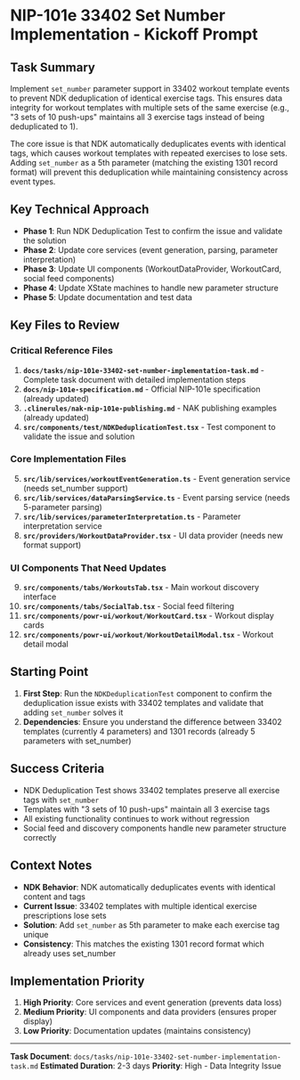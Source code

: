 # NIP-101e 33402 Set Number Implementation - Kickoff Prompt

## Task Summary
Implement `set_number` parameter support in 33402 workout template events to prevent NDK deduplication of identical exercise tags. This ensures data integrity for workout templates with multiple sets of the same exercise (e.g., "3 sets of 10 push-ups" maintains all 3 exercise tags instead of being deduplicated to 1).

The core issue is that NDK automatically deduplicates events with identical tags, which causes workout templates with repeated exercises to lose sets. Adding `set_number` as a 5th parameter (matching the existing 1301 record format) will prevent this deduplication while maintaining consistency across event types.

## Key Technical Approach
- **Phase 1**: Run NDK Deduplication Test to confirm the issue and validate the solution
- **Phase 2**: Update core services (event generation, parsing, parameter interpretation)
- **Phase 3**: Update UI components (WorkoutDataProvider, WorkoutCard, social feed components)
- **Phase 4**: Update XState machines to handle new parameter structure
- **Phase 5**: Update documentation and test data

## Key Files to Review

### Critical Reference Files
1. **`docs/tasks/nip-101e-33402-set-number-implementation-task.md`** - Complete task document with detailed implementation steps
2. **`docs/nip-101e-specification.md`** - Official NIP-101e specification (already updated)
3. **`.clinerules/nak-nip-101e-publishing.md`** - NAK publishing examples (already updated)
4. **`src/components/test/NDKDeduplicationTest.tsx`** - Test component to validate the issue and solution

### Core Implementation Files
5. **`src/lib/services/workoutEventGeneration.ts`** - Event generation service (needs set_number support)
6. **`src/lib/services/dataParsingService.ts`** - Event parsing service (needs 5-parameter parsing)
7. **`src/lib/services/parameterInterpretation.ts`** - Parameter interpretation service
8. **`src/providers/WorkoutDataProvider.tsx`** - UI data provider (needs new format support)

### UI Components That Need Updates
9. **`src/components/tabs/WorkoutsTab.tsx`** - Main workout discovery interface
10. **`src/components/tabs/SocialTab.tsx`** - Social feed filtering
11. **`src/components/powr-ui/workout/WorkoutCard.tsx`** - Workout display cards
12. **`src/components/powr-ui/workout/WorkoutDetailModal.tsx`** - Workout detail modal

## Starting Point
1. **First Step**: Run the `NDKDeduplicationTest` component to confirm the deduplication issue exists with 33402 templates and validate that adding `set_number` solves it
2. **Dependencies**: Ensure you understand the difference between 33402 templates (currently 4 parameters) and 1301 records (already 5 parameters with set_number)

## Success Criteria
- NDK Deduplication Test shows 33402 templates preserve all exercise tags with `set_number`
- Templates with "3 sets of 10 push-ups" maintain all 3 exercise tags
- All existing functionality continues to work without regression
- Social feed and discovery components handle new parameter structure correctly

## Context Notes
- **NDK Behavior**: NDK automatically deduplicates events with identical content and tags
- **Current Issue**: 33402 templates with multiple identical exercise prescriptions lose sets
- **Solution**: Add `set_number` as 5th parameter to make each exercise tag unique
- **Consistency**: This matches the existing 1301 record format which already uses set_number

## Implementation Priority
1. **High Priority**: Core services and event generation (prevents data loss)
2. **Medium Priority**: UI components and data providers (ensures proper display)
3. **Low Priority**: Documentation updates (maintains consistency)

---

**Task Document**: `docs/tasks/nip-101e-33402-set-number-implementation-task.md`
**Estimated Duration**: 2-3 days
**Priority**: High - Data Integrity Issue
